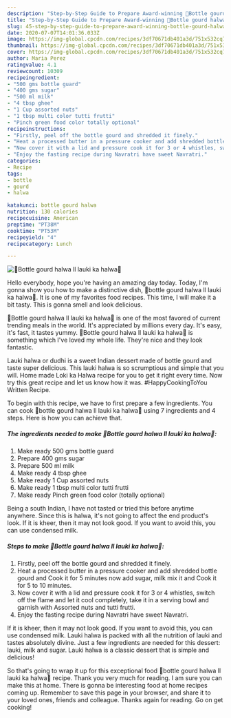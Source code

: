 ```yaml
---
description: "Step-by-Step Guide to Prepare Award-winning 🌟Bottle gourd halwa ll lauki ka halwa💚"
title: "Step-by-Step Guide to Prepare Award-winning 🌟Bottle gourd halwa ll lauki ka halwa💚"
slug: 45-step-by-step-guide-to-prepare-award-winning-bottle-gourd-halwa-ll-lauki-ka-halwa
date: 2020-07-07T14:01:36.033Z
image: https://img-global.cpcdn.com/recipes/3df70671db401a3d/751x532cq70/🌟bottle-gourd-halwa-ll-lauki-ka-halwa💚-recipe-main-photo.jpg
thumbnail: https://img-global.cpcdn.com/recipes/3df70671db401a3d/751x532cq70/🌟bottle-gourd-halwa-ll-lauki-ka-halwa💚-recipe-main-photo.jpg
cover: https://img-global.cpcdn.com/recipes/3df70671db401a3d/751x532cq70/🌟bottle-gourd-halwa-ll-lauki-ka-halwa💚-recipe-main-photo.jpg
author: Maria Perez
ratingvalue: 4.1
reviewcount: 10309
recipeingredient:
- "500 gms bottle guard"
- "400 gms sugar"
- "500 ml milk"
- "4 tbsp ghee"
- "1 Cup assorted nuts"
- "1 tbsp multi color tutti frutti"
- "Pinch green food color totally optional"
recipeinstructions:
- "Firstly, peel off the bottle gourd and shredded it finely."
- "Heat a processed butter in a pressure cooker and add shredded bottle gourd and Cook it for 5 minutes now add sugar, milk mix it and Cook it for 5 to 10 minutes."
- "Now cover it with a lid and pressure cook it for 3 or 4 whistles, switch off the flame and let it cool completely, take it in a serving bowl and garnish with Assorted nuts and tutti frutti."
- "Enjoy the fasting recipe during Navratri have sweet Navratri."
categories:
- Recipe
tags:
- bottle
- gourd
- halwa

katakunci: bottle gourd halwa 
nutrition: 130 calories
recipecuisine: American
preptime: "PT38M"
cooktime: "PT53M"
recipeyield: "4"
recipecategory: Lunch

---
```



![🌟Bottle gourd halwa ll lauki ka halwa💚](https://img-global.cpcdn.com/recipes/3df70671db401a3d/751x532cq70/🌟bottle-gourd-halwa-ll-lauki-ka-halwa💚-recipe-main-photo.jpg)

Hello everybody, hope you're having an amazing day today. Today, I'm gonna show you how to make a distinctive dish, 🌟bottle gourd halwa ll lauki ka halwa💚. It is one of my favorites food recipes. This time, I will make it a bit tasty. This is gonna smell and look delicious.

🌟Bottle gourd halwa ll lauki ka halwa💚 is one of the most favored of current trending meals in the world. It's appreciated by millions every day. It's easy, it's fast, it tastes yummy. 🌟Bottle gourd halwa ll lauki ka halwa💚 is something which I've loved my whole life. They're nice and they look fantastic.

Lauki halwa or dudhi is a sweet Indian dessert made of bottle gourd and taste super delicious. This lauki halwa is so scrumptious and simple that you will. Home made Loki ka Halwa recipe for you to get it right every time. Now try this great recipe and let us know how it was. #HappyCookingToYou Written Recipe.


To begin with this recipe, we have to first prepare a few ingredients. You can cook 🌟bottle gourd halwa ll lauki ka halwa💚 using 7 ingredients and 4 steps. Here is how you can achieve that.

<!--inarticleads1-->

##### The ingredients needed to make 🌟Bottle gourd halwa ll lauki ka halwa💚:

1. Make ready 500 gms bottle guard
1. Prepare 400 gms sugar
1. Prepare 500 ml milk
1. Make ready 4 tbsp ghee
1. Make ready 1 Cup assorted nuts
1. Make ready 1 tbsp multi color tutti frutti
1. Make ready Pinch green food color (totally optional)


Being a south Indian, I have not tasted or tried this before anytime anywhere. Since this is halwa, it&#39;s not going to affect the end product&#39;s look. If it is kheer, then it may not look good. If you want to avoid this, you can use condensed milk. 

<!--inarticleads2-->

##### Steps to make 🌟Bottle gourd halwa ll lauki ka halwa💚:

1. Firstly, peel off the bottle gourd and shredded it finely.
1. Heat a processed butter in a pressure cooker and add shredded bottle gourd and Cook it for 5 minutes now add sugar, milk mix it and Cook it for 5 to 10 minutes.
1. Now cover it with a lid and pressure cook it for 3 or 4 whistles, switch off the flame and let it cool completely, take it in a serving bowl and garnish with Assorted nuts and tutti frutti.
1. Enjoy the fasting recipe during Navratri have sweet Navratri.


If it is kheer, then it may not look good. If you want to avoid this, you can use condensed milk. Lauki halwa is packed with all the nutrition of lauki and tastes absolutely divine. Just a few ingredients are needed for this dessert: lauki, milk and sugar. Lauki halwa is a classic dessert that is simple and delicious! 

So that's going to wrap it up for this exceptional food 🌟bottle gourd halwa ll lauki ka halwa💚 recipe. Thank you very much for reading. I am sure you can make this at home. There is gonna be interesting food at home recipes coming up. Remember to save this page in your browser, and share it to your loved ones, friends and colleague. Thanks again for reading. Go on get cooking!
